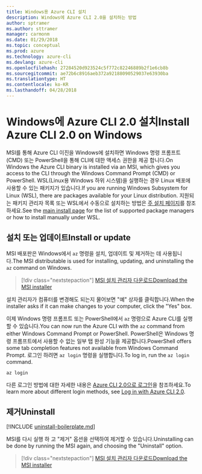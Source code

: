 ```yaml
---
title: Windows용 Azure CLI 설치
description: Windows에 Azure CLI 2.0을 설치하는 방법
author: sptramer
ms.author: sttramer
manager: carmonm
ms.date: 01/29/2018
ms.topic: conceptual
ms.prod: azure
ms.technology: azure-cli
ms.devlang: azure-cli
ms.openlocfilehash: 27284520d923524c5f772c82246889b2f1e6cb8b
ms.sourcegitcommit: ae72b6c8916aeb372a92188090529037e63930ba
ms.translationtype: HT
ms.contentlocale: ko-KR
ms.lasthandoff: 04/28/2018
---
```

# <a name="install-azure-cli-20-on-windows"></a><span data-ttu-id="a1aee-103">Windows에 Azure CLI 2.0 설치</span><span class="sxs-lookup"><span data-stu-id="a1aee-103">Install Azure CLI 2.0 on Windows</span></span>

<span data-ttu-id="a1aee-104">MSI를 통해 Azure CLI 이진을 Windows에 설치하면 Windows 명령 프롬프트(CMD) 또는 PowerShell을 통해 CLI에 대한 액세스 권한을 제공 합니다.</span><span class="sxs-lookup"><span data-stu-id="a1aee-104">On Windows the Azure CLI binary is installed via an MSI, which gives you access to the CLI through the Windows Command Prompt (CMD) or PowerShell.</span></span>
<span data-ttu-id="a1aee-105">WSL(Linux용 Windows 하위 시스템)을 실행하는 경우 Linux 배포에 사용할 수 있는 패키지가 있습니다.</span><span class="sxs-lookup"><span data-stu-id="a1aee-105">If you are running Windows Subsystem for Linux (WSL), there are packages available for your Linux distribution.</span></span> <span data-ttu-id="a1aee-106">지원되는 패키지 관리자 목록 또는 WSL에서 수동으로 설치하는 방법은 [주 설치 페이지](install-azure-cli.md)를 참조하세요.</span><span class="sxs-lookup"><span data-stu-id="a1aee-106">See the [main install page](install-azure-cli.md) for the list of supported package managers or how to install manually under WSL.</span></span>

## <a name="install-or-update"></a><span data-ttu-id="a1aee-107">설치 또는 업데이트</span><span class="sxs-lookup"><span data-stu-id="a1aee-107">Install or update</span></span>

<span data-ttu-id="a1aee-108">MSI 배포판은 Windows에서 `az` 명령을 설치, 업데이트 및 제거하는 데 사용됩니다.</span><span class="sxs-lookup"><span data-stu-id="a1aee-108">The MSI distributable is used for installing, updating, and uninstalling the `az` command on Windows.</span></span>

> [!div class="nextstepaction"]
> [<span data-ttu-id="a1aee-109">MSI 설치 관리자 다운로드</span><span class="sxs-lookup"><span data-stu-id="a1aee-109">Download the MSI installer</span></span>](https://aka.ms/installazurecliwindows)

<span data-ttu-id="a1aee-110">설치 관리자가 컴퓨터를 변경해도 되는지 물어보면 "예" 상자를 클릭합니다.</span><span class="sxs-lookup"><span data-stu-id="a1aee-110">When the installer asks if it can make changes to your computer, click the "Yes" box.</span></span>

<span data-ttu-id="a1aee-111">이제 Windows 명령 프롬프트 또는 PowerShell에서 `az` 명령으로 Azure CLI를 실행할 수 있습니다.</span><span class="sxs-lookup"><span data-stu-id="a1aee-111">You can now run the Azure CLI with the `az` command from either Windows Command Prompt or PowerShell.</span></span> <span data-ttu-id="a1aee-112">PowerShell은 Windows 명령 프롬프트에서 사용할 수 없는 일부 탭 완성 기능을 제공합니다.</span><span class="sxs-lookup"><span data-stu-id="a1aee-112">PowerShell offers some tab completion features not available from Windows Command Prompt.</span></span> <span data-ttu-id="a1aee-113">로그인 하려면 `az login` 명령을 실행합니다.</span><span class="sxs-lookup"><span data-stu-id="a1aee-113">To log in, run the `az login` command.</span></span>

```azurecli
az login
```

<span data-ttu-id="a1aee-114">다른 로그인 방법에 대한 자세한 내용은 [Azure CLI 2.0으로 로그인](authenticate-azure-cli.md)을 참조하세요.</span><span class="sxs-lookup"><span data-stu-id="a1aee-114">To learn more about different login methods, see [Log in with Azure CLI 2.0](authenticate-azure-cli.md).</span></span>

## <a name="uninstall"></a><span data-ttu-id="a1aee-115">제거</span><span class="sxs-lookup"><span data-stu-id="a1aee-115">Uninstall</span></span>

[!INCLUDE [uninstall-boilerplate.md](includes/uninstall-boilerplate.md)]

<span data-ttu-id="a1aee-116">MSI를 다시 실행 하 고 "제거" 옵션을 선택하여 제거할 수 있습니다.</span><span class="sxs-lookup"><span data-stu-id="a1aee-116">Uninstalling can be done by running the MSI again, and choosing the "Uninstall" option.</span></span>

> [!div class="nextstepaction"]
> [<span data-ttu-id="a1aee-117">MSI 설치 관리자 다운로드</span><span class="sxs-lookup"><span data-stu-id="a1aee-117">Download the MSI installer</span></span>](https://aka.ms/installazurecliwindows)
